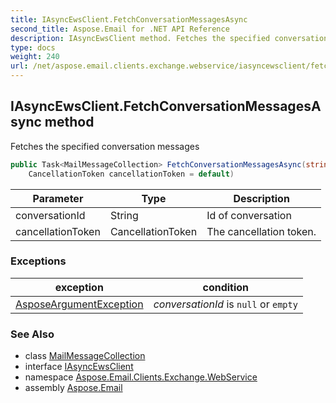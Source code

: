 ```yaml
---
title: IAsyncEwsClient.FetchConversationMessagesAsync
second_title: Aspose.Email for .NET API Reference
description: IAsyncEwsClient method. Fetches the specified conversation messages
type: docs
weight: 240
url: /net/aspose.email.clients.exchange.webservice/iasyncewsclient/fetchconversationmessagesasync/
---
```

## IAsyncEwsClient.FetchConversationMessagesAsync method

Fetches the specified conversation messages

```csharp
public Task<MailMessageCollection> FetchConversationMessagesAsync(string conversationId, 
    CancellationToken cancellationToken = default)
```

| Parameter | Type | Description |
| --- | --- | --- |
| conversationId | String | Id of conversation |
| cancellationToken | CancellationToken | The cancellation token. |

### Exceptions

| exception | condition |
| --- | --- |
| [AsposeArgumentException](../../../aspose.email/asposeargumentexception/) | *conversationId* is `null` or `empty` |

### See Also

* class [MailMessageCollection](../../../aspose.email/mailmessagecollection/)
* interface [IAsyncEwsClient](../)
* namespace [Aspose.Email.Clients.Exchange.WebService](../../iasyncewsclient/)
* assembly [Aspose.Email](../../../)


